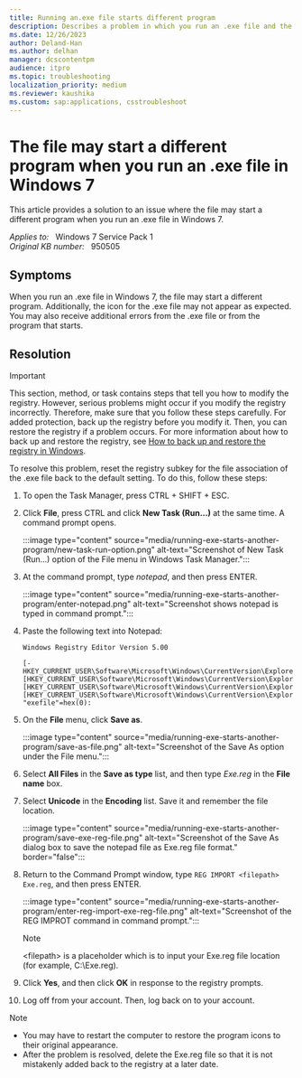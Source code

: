 ```yaml
---
title: Running an.exe file starts different program
description: Describes a problem in which you run an .exe file and the file starts a different program. A resolution is provided.
ms.date: 12/26/2023
author: Deland-Han
ms.author: delhan
manager: dcscontentpm
audience: itpro
ms.topic: troubleshooting
localization_priority: medium
ms.reviewer: kaushika
ms.custom: sap:applications, csstroubleshoot
---
```

# The file may start a different program when you run an .exe file in Windows 7

This article provides a solution to an issue where the file may start a different program when you run an .exe file in Windows 7.

_Applies to:_ &nbsp; Windows 7 Service Pack 1  
_Original KB number:_ &nbsp; 950505

## Symptoms

When you run an .exe file in Windows 7, the file may start a different program. Additionally, the icon for the .exe file may not appear as expected. You may also receive additional errors from the .exe file or from the program that starts.

## Resolution

> [!IMPORTANT]
> This section, method, or task contains steps that tell you how to modify the registry. However, serious problems might occur if you modify the registry incorrectly. Therefore, make sure that you follow these steps carefully. For added protection, back up the registry before you modify it. Then, you can restore the registry if a problem occurs. For more information about how to back up and restore the registry, see [How to back up and restore the registry in Windows](https://support.microsoft.com/help/322756).

To resolve this problem, reset the registry subkey for the file association of the .exe file back to the default setting. To do this, follow these steps:

1. To open the Task Manager, press CTRL + SHIFT + ESC.
2. Click **File**, press CTRL and click **New Task (Run...)** at the same time. A command prompt opens.

    :::image type="content" source="media/running-exe-starts-another-program/new-task-run-option.png" alt-text="Screenshot of New Task (Run...) option of the File menu in Windows Task Manager.":::

3. At the command prompt, type *notepad*, and then press ENTER.

    :::image type="content" source="media/running-exe-starts-another-program/enter-notepad.png" alt-text="Screenshot shows notepad is typed in command prompt.":::

4. Paste the following text into Notepad:

    ```console
    Windows Registry Editor Version 5.00

    [-HKEY_CURRENT_USER\Software\Microsoft\Windows\CurrentVersion\Explorer\FileExts\.exe][HKEY_CURRENT_USER\Software\Microsoft\Windows\CurrentVersion\Explorer\FileExts\.exe][HKEY_CURRENT_USER\Software\Microsoft\Windows\CurrentVersion\Explorer\FileExts\.exe\OpenWithList][HKEY_CURRENT_USER\Software\Microsoft\Windows\CurrentVersion\Explorer\FileExts\.exe\OpenWithProgids] "exefile"=hex(0):
    ```

5. On the **File** menu, click **Save as**.

    :::image type="content" source="media/running-exe-starts-another-program/save-as-file.png" alt-text="Screenshot of the Save As option under the File menu.":::

6. Select **All Files** in the **Save as type** list, and then type *Exe.reg* in the **File name** box.
7. Select **Unicode** in the **Encoding** list. Save it and remember the file location.

    :::image type="content" source="media/running-exe-starts-another-program/save-exe-reg-file.png" alt-text="Screenshot of the Save As dialog box to save the notepad file as Exe.reg file format." border="false":::

8. Return to the Command Prompt window, type `REG IMPORT <filepath> Exe.reg`, and then press ENTER.

    :::image type="content" source="media/running-exe-starts-another-program/enter-reg-import-exe-reg-file.png" alt-text="Screenshot of the REG IMPROT command in command prompt.":::

    > [!NOTE]
    > \<filepath> is a placeholder which is to input your Exe.reg file location (for example, C:\Exe.reg).

9. Click **Yes**, and then click **OK** in response to the registry prompts.

10. Log off from your account. Then, log back on to your account.

> [!NOTE]
>
> - You may have to restart the computer to restore the program icons to their original appearance.
> - After the problem is resolved, delete the Exe.reg file so that it is not mistakenly added back to the registry at a later date.
